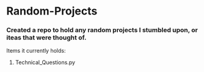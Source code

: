# Random-Projects

### Created a repo to hold any random projects I stumbled upon, or iteas that were thought of.

Items it currently holds:
  1) Technical_Questions.py
